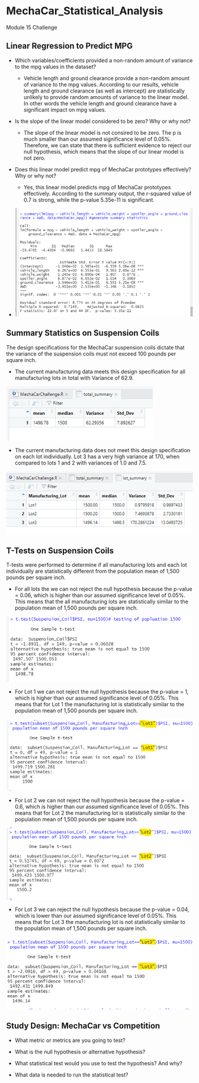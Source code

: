 # MechaCar_Statistical_Analysis
Module 15 Challenge

## Linear Regression to Predict MPG

- Which variables/coefficients provided a non-random amount of variance to the mpg values in the dataset?

  - Vehicle length and ground clearance provide a non-random amount of variance to the mpg values. According to our results, vehicle length and ground clearance (as well as intercept) are statistically unlikely to provide random amounts of variance to the linear model. In other words the vehicle length and ground clearance have a significant impact on mpg values.
  
- Is the slope of the linear model considered to be zero? Why or why not?

  - The slope of the linear model is not consired to be zero. The p is much smaller than our assumed significance level of 0.05%. Therefore, we can state that there is sufficient evidence to reject our null hypothesis, which means that the slope of our linear model is not zero.

 - Does this linear model predict mpg of MechaCar prototypes effectively? Why or why not?

   - Yes, this linear model predicts mpg of MechaCar prototypes effectively. According to the summary output, the r-squared value of 0.7 is strong, while the p-value 5.35e-11 is significant.
  
  -  ![image_LinearRegMPG_01.png](LinearRegMPG_01.png)

## Summary Statistics on Suspension Coils

The design specifications for the MechaCar suspension coils dictate that the variance of the suspension coils must not exceed 100 pounds per square inch.

- The current manufacturing data meets this design specification for all manufacturing lots in total with Variance of 62.9.

 ![image_Total_.png](Total.png)
 
 - The current manufacturing data does not meet this design specification on each lot individually.  Lot 3 has a very high variance at 170, when compared to lots 1 and 2 with variances of 1.0 and 7.5.
 
 ![image_Total_lot_summary.png](Total_lot_summary.png)
 
 ## T-Tests on Suspension Coils

T-tests were performed to determine if all manufacturing lots and each lot individually are statistically different from the population mean of 1,500 pounds per square inch.
 
- For all lots the we can not reject the null hypothesis because the p-value = 0.06, which is higher than our assumed significance level of 0.05%.  This means that the all manufacturing lots are statistically similar to the population mean of 1,500 pounds per square inch.
 
 ![image_T_Test01.png](T_Test01.png)

- For Lot 1 we can not reject the null hypothesis because the p-value = 1, which is higher than our assumed significance level of 0.05%. This means that for Lot 1 the manufacturing lot is statistically similar to the population mean of 1,500 pounds per square inch.
 
 ![image_Lot_1.png](Lot_1.png)

- For Lot 2 we can not reject the null hypothesis because the p-value = 0.6, which is higher than our assumed significance level of 0.05%. This means that for Lot 2 the manufacturing lot is statistically similar to the population mean of 1,500 pounds per square inch.
 
 ![image_Lot_2.png](Lot_2.png)
 
- For Lot 3 we can reject the null hypothesis because the p-value = 0.04, which is lower than our assumed significance level of 0.05%. This means that for Lot 3 the manufacturing lot is not statistically similar to the population mean of 1,500 pounds per square inch.
 
 ![image_Lot_3.png](Lot_3.png)
 
 ## Study Design: MechaCar vs Competition
 
- What metric or metrics are you going to test?

- What is the null hypothesis or alternative hypothesis?

- What statistical test would you use to test the hypothesis? And why?


- What data is needed to run the statistical test?
 
 
 
